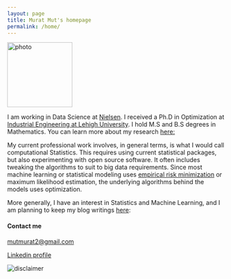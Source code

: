 ```yaml
---
layout: page
title: Murat Mut's homepage
permalink: /home/
---
```


<img src="../images/capture.PNG" alt="photo" width="150" />

I am working in Data Science at [Nielsen](https://www.nielsen.com). I received a Ph.D in Optimization at 
[Industrial Engineering at Lehigh University](https://engineering.lehigh.edu/ise). I hold M.S and B.S degrees in Mathematics. 
You can learn more about my research [here:](https://muratmut.github.io/research/)
 
My current professional work involves, in general terms, is what I would call computational Statistics. This requires using current statistical packages, but also experimenting with open source software. It often includes tweaking the algorithms to suit to big data requirements. Since most machine learning or statistical modeling uses [empirical risk minimization](https://en.wikipedia.org/wiki/Empirical_risk_minimization) or maximum likelihood estimation, the underlying algorithms behind the models uses optimization.  

More generally, I have an interest in Statistics and Machine Learning, and I am planning to keep my blog writings [here](https://muratmut.github.io/blog/):



#### Contact me
[mutmurat2@gmail.com](mailto:mutmurat2@gmail.com)

[Linkedin profile](https://www.linkedin.com/in/murat-mut-060b8348/)




<img src="../images/disclaimer.JPG" alt="disclaimer"/>


